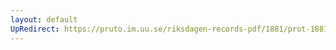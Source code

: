 ```yaml
---
layout: default
UpRedirect: https://pruto.im.uu.se/riksdagen-records-pdf/1881/prot-1881--ak--046/prot-1881--ak--046_022.pdf
---
```

